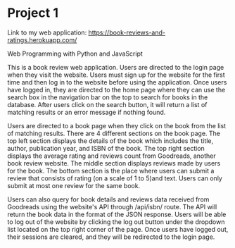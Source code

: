 # Project 1

Link to my web application: https://book-reviews-and-ratings.herokuapp.com/

Web Programming with Python and JavaScript

This is a book review web application. Users are directed to the login page when they visit the website. Users must sign up for the website for the first time and then log in to the website before using the application. Once users have logged in, they are directed to the home page where they can use the search box in the navigation bar on the top to search for books in the database. After users click on the search button, it will return a list of matching results or an error message if nothing found.

Users are directed to a book page when they click on the book from the list of matching results. There are 4 different sections on the book page. The top left section displays the details of the book which includes the title, author, publication year, and ISBN of the book.
The top right section displays the average rating and reviews count from Goodreads, another book review website. The middle section displays reviews made by users for the book. The bottom section is the place where users can submit a review that consists of rating (on a scale of 1 to 5)and text. Users can only submit at most one review for the same book.

Users can also query for book details and reviews data received from Goodreads using the website's API through /api/isbn/<isbn> route. The API will return the book data in the format of the JSON response. Users will be able to log out of the website by clicking the log out button under the dropdown list located on the top right corner of the page. Once users have logged out, their sessions are cleared, and they will be redirected to the login page.

